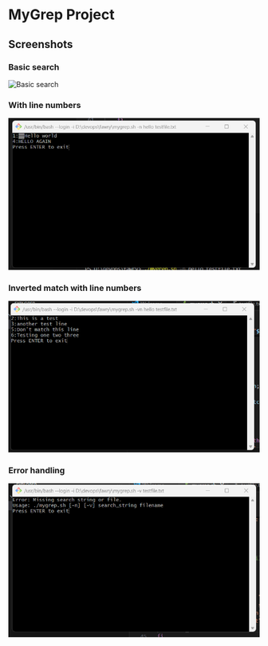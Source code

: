# MyGrep Project

## Screenshots

### Basic search
![Basic search]("screenshots/screenshot1_basic_search.png.png")

### With line numbers
![With line numbers](screenshots/screenshot2_with_line_numbers.png)

### Inverted match with line numbers
![Inverted search](screenshots/screenshot3_inverted_search.png)

### Error handling
![Error handling](screenshots/screenshot4_error_missing_string.png)
